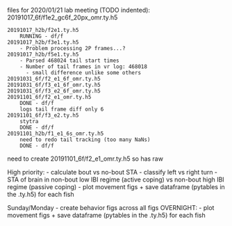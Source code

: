 files for 2020/01/21 lab meeting (TODO indented):
    20191017_6f/f1e2_gc6f_20px_omr.ty.h5

    20191017_h2b/f2e1.ty.h5
        RUNNING - df/f
    20191017_h2b/f3e1.ty.h5
        - Problem processing 2P frames...?
    20191017_h2b/f5e1.ty.h5
        - Parsed 468024 tail start times
        - Number of tail frames in vr log: 468018
          - small difference unlike some others
    20191031_6f/f2_e1_6f_omr.ty.h5
    20191031_6f/f3_e1_6f_omr.ty.h5
    20191031_6f/f3_e2_6f_omr.ty.h5
    20191101_6f/f2_e1_omr.ty.h5
        DONE - df/f
        logs tail frame diff only 6
    20191101_6f/f3_e2.ty.h5
        stytra
        DONE - df/f
    20191101_h2b/f1_e1_6s_omr.ty.h5
        need to redo tail tracking (too many NaNs)
        DONE - df/f

need to create 20191101_6f/f2_e1_omr.ty.h5 so has raw

High priority:
    - calculate bout vs no-bout STA
    - classify left vs right turn
    - STA of brain in non-bout low IBI regime (active coping)
      vs non-bout high IBI regime (passive coping)
    - plot movement figs + save dataframe (pytables in the .ty.h5) for each fish


Sunday/Monday
    - create behavior figs across all figs
OVERNIGHT:
    - plot movement figs + save dataframe (pytables in the .ty.h5) for each fish

